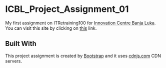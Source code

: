 # ICBL_Project_Assignment_01
My first assignment on ITRetraining100 for [Innovation Centre Banja Luka](https://icbl.ba/).
You can visit this site by clicking on [this](https://bit.ly/33SdRyL) link.

## Built With
This project assignment is created by [Bootstrap](https://github.com/twbs) and it uses [cdnjs.com](https://github.com/cdnjs) CDN servers.
